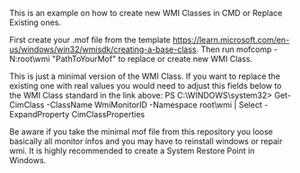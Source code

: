 This is an example on how to create new WMI Classes in CMD or Replace Existing ones.

First create your .mof file from the template https://learn.microsoft.com/en-us/windows/win32/wmisdk/creating-a-base-class.
Then run mofcomp -N:root\wmi "PathToYourMof" to replace or create new WMI Class.

This is just a minimal version of the WMI Class. If you want to replace the existing one with real values you would need to adjust this fields below to the WMI Class standard in the link above:
PS C:\WINDOWS\system32> Get-CimClass -ClassName WmiMonitorID -Namespace root\wmi | Select -ExpandProperty CimClassProperties

Be aware if you take the minimal mof file from this repository you loose basically all monitor infos and you may have to reinstall windows or repair wmi.
It is highly recommended to create a System Restore Point in Windows.
